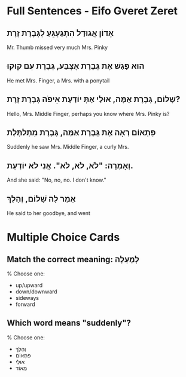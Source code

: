 # Full Sentences - Eifo Gveret Zeret

## אָדוֹן אֲגוּדָל הִתְגַּעְגֵּעַ לְגְּבֶרֶת זֶרֶת
Mr. Thumb missed very much Mrs. Pinky

## הוּא פָּגַשׁ אֶת גְּבֶרֶת אֶצְבַּע, גְּבֶרֶת עִם קוּקוּ
He met Mrs. Finger, a Mrs. with a ponytail

## שָׁלוֹם, גְּבֶרֶת אַמָּה, אוּלַי אַתְּ יוֹדַעַת אֵיפֹה גְּבֶרֶת זֶרֶת?
Hello, Mrs. Middle Finger, perhaps you know where Mrs. Pinky is?

## פִּתְאוֹם רָאָה אֶת גְּבֶרֶת אַמָּה, גְּבֶרֶת מִתְלַתֶּלֶת
Suddenly he saw Mrs. Middle Finger, a curly Mrs.

## וְאָמְרָה: "לֹא, לֹא, לֹא". אֲנִי לֹא יוֹדַעַת.
And she said: "No, no, no. I don't know."

## אָמַר לָהּ שָׁלוֹם, וְהָלַךְ
He said to her goodbye, and went

# Multiple Choice Cards

## Match the correct meaning: לְמַעְלָה
% Choose one:
- up/upward  
- down/downward
- sideways
- forward

## Which word means "suddenly"?
% Choose one:
- וְהָלַךְ
- פִּתְאוֹם 
- אוּלַי
- מְאוֹד
